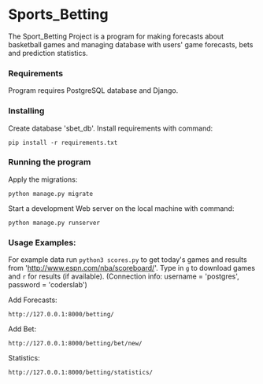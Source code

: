 # Sports_Betting
The Sport_Betting Project is a program for making forecasts about basketball games and managing database with users' game forecasts, bets and prediction statistics.

### Requirements
Program requires PostgreSQL database and Django.

### Installing
Create database 'sbet_db'. Install requirements  with command:
```
pip install -r requirements.txt
```
### Running the program
Apply the migrations:
```
python manage.py migrate
```
Start a development Web server on the local machine with command:
```
python manage.py runserver
```

### Usage Examples:
For example data run ```python3 scores.py``` to get today's games and results from 'http://www.espn.com/nba/scoreboard/'.
Type in ```g``` to download games and ```r``` for results (if available).
(Connection info: username = 'postgres', password = 'coderslab')

Add Forecasts:
```
http://127.0.0.1:8000/betting/
```
Add Bet:
```
http://127.0.0.1:8000/betting/bet/new/
```
Statistics:
```
http://127.0.0.1:8000/betting/statistics/
```





